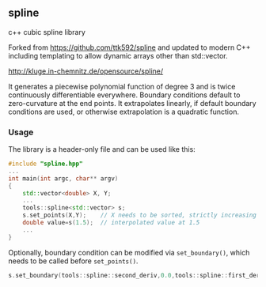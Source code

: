 ## spline
c++ cubic spline library

Forked from https://github.com/ttk592/spline and updated to modern C++ including
templating to allow dynamic arrays other than std::vector.

http://kluge.in-chemnitz.de/opensource/spline/

It generates a piecewise polynomial function of degree 3 and is
twice continuously differentiable everywhere. Boundary conditions
default to zero-curvature at the end points. It extrapolates linearly,
if default boundary conditions are used, or otherwise extrapolation
is a quadratic function.


### Usage
The library is a header-only file and can be used like this:

```C++
#include "spline.hpp"
...
int main(int argc, char** argv)
{
    std::vector<double> X, Y;
    ...
    tools::spline<std::vector> s;
    s.set_points(X,Y);    // X needs to be sorted, strictly increasing
    double value=s(1.5);  // interpolated value at 1.5
    ...
}
```

Optionally, boundary condition can be modified via `set_boundary()`,
which needs to be called before `set_points()`.

```C++
s.set_boundary(tools::spline::second_deriv,0.0,tools::spline::first_deriv,-2.0,false);
```
